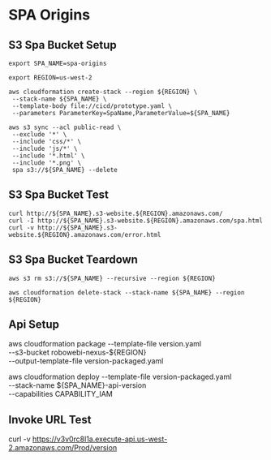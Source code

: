 # SPA Origins


## S3 Spa Bucket Setup
```
export SPA_NAME=spa-origins

export REGION=us-west-2

aws cloudformation create-stack --region ${REGION} \
 --stack-name ${SPA_NAME} \
 --template-body file://cicd/prototype.yaml \
 --parameters ParameterKey=SpaName,ParameterValue=${SPA_NAME}

aws s3 sync --acl public-read \
 --exclude '*' \
 --include 'css/*' \
 --include 'js/*' \
 --include '*.html' \
 --include '*.png' \
 spa s3://${SPA_NAME} --delete
```

##  S3 Spa Bucket Test
```
curl http://${SPA_NAME}.s3-website.${REGION}.amazonaws.com/
curl -I http://${SPA_NAME}.s3-website.${REGION}.amazonaws.com/spa.html
curl -v http://${SPA_NAME}.s3-website.${REGION}.amazonaws.com/error.html
```

##  S3 Spa Bucket Teardown
```
aws s3 rm s3://${SPA_NAME} --recursive --region ${REGION}

aws cloudformation delete-stack --stack-name ${SPA_NAME} --region ${REGION}
```

## Api Setup
aws cloudformation package --template-file version.yaml \
  --s3-bucket robowebi-nexus-${REGION} \
  --output-template-file version-packaged.yaml

aws cloudformation deploy --template-file version-packaged.yaml \
  --stack-name ${SPA_NAME}-api-version \
  --capabilities CAPABILITY_IAM


## Invoke URL Test
  curl -v https://v3v0rc8l1a.execute-api.us-west-2.amazonaws.com/Prod/version



